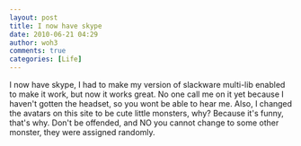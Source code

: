 ```yaml
---
layout: post
title: I now have skype
date: 2010-06-21 04:29
author: woh3
comments: true
categories: [Life]
---
```

I now have skype, I had to make my version of slackware multi-lib enabled to make it work, but now it works great. No one call me on it yet because I haven't gotten the headset, so you wont be able to hear me.
Also, I changed the avatars on this site to be cute little monsters, why? Because it's funny, that's why. Don't be offended, and NO you cannot change to some other monster, they were assigned randomly.
